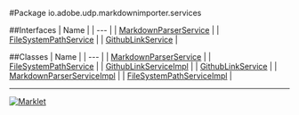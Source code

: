 #Package io.adobe.udp.markdownimporter.services

##Interfaces
| Name |
| --- |
| [MarkdownParserService](MarkdownParserService.md) |
| [FileSystemPathService](FileSystemPathService.md) |
| [GithubLinkService](GithubLinkService.md) |

##Classes
| Name |
| --- |
| [MarkdownParserService](MarkdownParserService.md) |
| [FileSystemPathService](FileSystemPathService.md) |
| [GithubLinkServiceImpl](GithubLinkServiceImpl.md) |
| [GithubLinkService](GithubLinkService.md) |
| [MarkdownParserServiceImpl](MarkdownParserServiceImpl.md) |
| [FileSystemPathServiceImpl](FileSystemPathServiceImpl.md) |

---

[![Marklet](https://img.shields.io/badge/Generated%20by-Marklet-green.svg)](https://github.com/Faylixe/marklet)